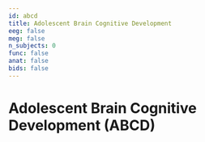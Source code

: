 ```yaml
---
id: abcd
title: Adolescent Brain Cognitive Development
eeg: false
meg: false
n_subjects: 0
func: false
anat: false
bids: false
---
```


# Adolescent Brain Cognitive Development (ABCD)

